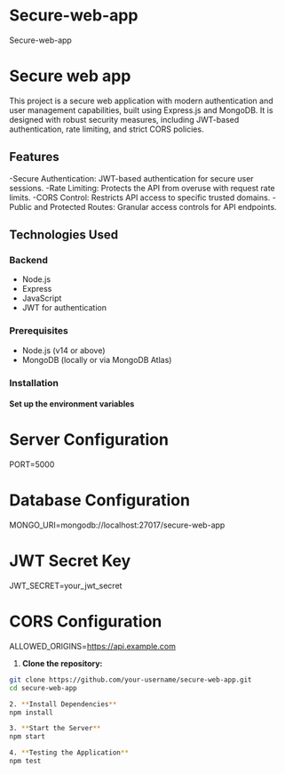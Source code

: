# Secure-web-app
Secure-web-app

# Secure web app

This project is a secure web application with modern authentication and user management capabilities, built using Express.js and MongoDB. It is designed with robust security measures, including JWT-based authentication, rate limiting, and strict CORS policies.

## Features

-Secure Authentication: JWT-based authentication for secure user sessions.
-Rate Limiting: Protects the API from overuse with request rate limits.
-CORS Control: Restricts API access to specific trusted domains.
-Public and Protected Routes: Granular access controls for API endpoints.
## Technologies Used


### Backend

- Node.js
- Express
- JavaScript
- JWT for authentication



### Prerequisites

- Node.js (v14 or above)
- MongoDB (locally or via MongoDB Atlas)

### Installation

#### Set up the environment variables
# Server Configuration
PORT=5000

# Database Configuration
MONGO_URI=mongodb://localhost:27017/secure-web-app

# JWT Secret Key
JWT_SECRET=your_jwt_secret

# CORS Configuration
ALLOWED_ORIGINS=https://api.example.com


1. **Clone the repository:**

```bash
git clone https://github.com/your-username/secure-web-app.git
cd secure-web-app

2. **Install Dependencies**
npm install

3. **Start the Server**
npm start

4. **Testing the Application**
npm test
